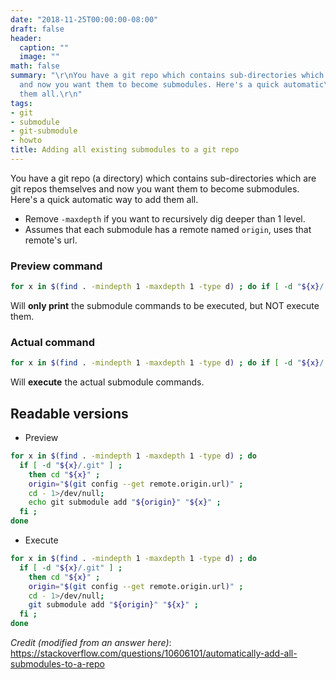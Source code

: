 ```yaml
---
date: "2018-11-25T00:00:00-08:00"
draft: false
header:
  caption: ""
  image: ""
math: false
summary: "\r\nYou have a git repo which contains sub-directories which are git repos\r\nthemselves
  and now you want them to become submodules. Here's a quick automatic\r\nway to add
  them all.\r\n"
tags:
- git
- submodule
- git-submodule
- howto
title: Adding all existing submodules to a git repo
---
```


You have a git repo (a directory) which contains sub-directories which are git
repos themselves and now you want them to become submodules. Here's a quick
automatic way to add them all.

- Remove `-maxdepth` if you want to recursively dig deeper than 1 level.
- Assumes that each submodule has a remote named `origin`, uses that remote's
  url.

### Preview command

```bash
for x in $(find . -mindepth 1 -maxdepth 1 -type d) ; do if [ -d "${x}/.git" ] ; then cd "${x}" ; origin="$(git config --get remote.origin.url)" ; cd - 1>/dev/null; echo git submodule add "${origin}" "${x}" ; fi ; done
```
Will **only print** the submodule commands to be executed, but NOT execute them.

### Actual command

```bash
for x in $(find . -mindepth 1 -maxdepth 1 -type d) ; do if [ -d "${x}/.git" ] ; then cd "${x}" ; origin="$(git config --get remote.origin.url)" ; cd - 1>/dev/null; git submodule add "${origin}" "${x}" ; fi ; done
```
Will **execute** the actual submodule commands.

## Readable versions

- Preview

```bash
for x in $(find . -mindepth 1 -maxdepth 1 -type d) ; do 
  if [ -d "${x}/.git" ] ;
    then cd "${x}" ;
    origin="$(git config --get remote.origin.url)" ;
    cd - 1>/dev/null;
    echo git submodule add "${origin}" "${x}" ;
  fi ;
done
```

- Execute

```bash
for x in $(find . -mindepth 1 -maxdepth 1 -type d) ; do 
  if [ -d "${x}/.git" ] ; 
    then cd "${x}" ; 
    origin="$(git config --get remote.origin.url)" ; 
    cd - 1>/dev/null; 
    git submodule add "${origin}" "${x}" ; 
  fi ; 
done
```

*Credit (modified from an answer here)*:  
https://stackoverflow.com/questions/10606101/automatically-add-all-submodules-to-a-repo
